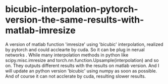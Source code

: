 # bicubic-interpolation-pytorch-version-the-same-results-with-matlab-imresize
A version of matlab function 'imresize' using 'bicubic' interpolation, realized by pytorch and 
could acclearte by cuda. So it can be plug in nerual networks . While many interpolation methods 
in python like scipy.misc.imresize and torch.nn.function.Upsample(interpolation) and so on. 
They outputs different results with the results on matlab version. 
And I will update an python version 'bicubic' using numpy as soon as possible. 
And of course it can not acclerate by cuda, resulting slower results.
